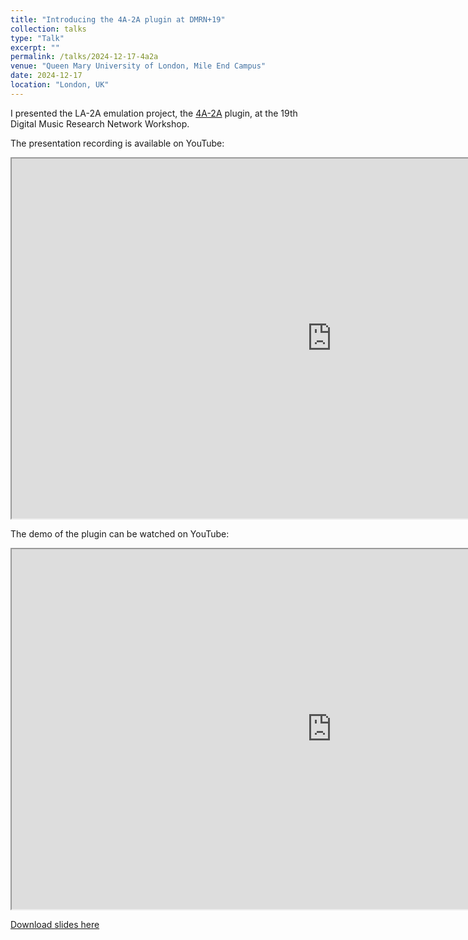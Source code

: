 ```yaml
---
title: "Introducing the 4A-2A plugin at DMRN+19"
collection: talks
type: "Talk"
excerpt: ""
permalink: /talks/2024-12-17-4a2a
venue: "Queen Mary University of London, Mile End Campus"
date: 2024-12-17
location: "London, UK"
---
```


I presented the LA-2A emulation project, the [4A-2A](https://github.com/aim-qmul/4a2a) plugin, at the 19th Digital Music Research Network Workshop.

The presentation recording is available on YouTube:
<iframe width="1024px" height="576px"
src="https://www.youtube.com/embed/ePmZ6f0dsGk"
allowfullscreen>
</iframe>

The demo of the plugin can be watched on YouTube:
<iframe width="1024px" height="576px" src="https://www.youtube.com/embed/PT45gCpv_SU" allowfullscreen>
</iframe>


[Download slides here](https://github.com/yoyololicon/presentations/tree/main/slides/2024/dmrn+19.pdf)
